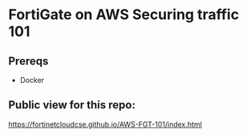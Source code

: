 # FortiGate on AWS Securing traffic 101

## Prereqs
  - Docker
 
## Public view for this repo:
https://fortinetcloudcse.github.io/AWS-FGT-101/index.html